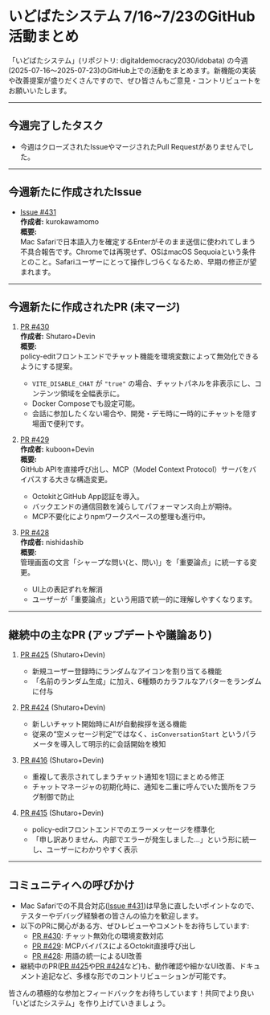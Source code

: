 # いどばたシステム 7/16~7/23のGitHub活動まとめ

「いどばたシステム」(リポジトリ: digitaldemocracy2030/idobata) の今週(2025-07-16～2025-07-23)のGitHub上での活動をまとめます。新機能の実装や改善提案が盛りだくさんですので、ぜひ皆さんもご意見・コントリビュートをお願いいたします。

---

## 今週完了したタスク
- 今週はクローズされたIssueやマージされたPull Requestがありませんでした。

---

## 今週新たに作成されたIssue

- [Issue #431](https://github.com/digitaldemocracy2030/idobata/issues/431)  
  **作成者:** kurokawamomo  
  **概要:**  
  Mac Safariで日本語入力を確定するEnterがそのまま送信に使われてしまう不具合報告です。Chromeでは再現せず、OSはmacOS Sequoiaという条件とのこと。Safariユーザーにとって操作しづらくなるため、早期の修正が望まれます。

---

## 今週新たに作成されたPR (未マージ)

1. [PR #430](https://github.com/digitaldemocracy2030/idobata/pull/430)  
   **作成者:** Shutaro+Devin  
   **概要:**  
   policy-editフロントエンドでチャット機能を環境変数によって無効化できるようにする提案。  
   - `VITE_DISABLE_CHAT` が `"true"` の場合、チャットパネルを非表示にし、コンテンツ領域を全幅表示に。  
   - Docker Composeでも設定可能。  
   - 会話に参加したくない場合や、開発・デモ時に一時的にチャットを隠す場面で便利です。

2. [PR #429](https://github.com/digitaldemocracy2030/idobata/pull/429)  
   **作成者:** kuboon+Devin  
   **概要:**  
   GitHub APIを直接呼び出し、MCP（Model Context Protocol）サーバをバイパスする大きな構造変更。  
   - OctokitとGitHub App認証を導入。  
   - バックエンドの通信回数を減らしてパフォーマンス向上が期待。  
   - MCP不要化によりnpmワークスペースの整理も進行中。  

3. [PR #428](https://github.com/digitaldemocracy2030/idobata/pull/428)  
   **作成者:** nishidashib  
   **概要:**  
   管理画面の文言「シャープな問い(と、問い)」を「重要論点」に統一する変更。  
   - UI上の表記ずれを解消  
   - ユーザーが「重要論点」という用語で統一的に理解しやすくなります。

---

## 継続中の主なPR (アップデートや議論あり)

1. [PR #425](https://github.com/digitaldemocracy2030/idobata/pull/425) (Shutaro+Devin)  
   - 新規ユーザー登録時にランダムなアイコンを割り当てる機能  
   - 「名前のランダム生成」に加え、6種類のカラフルなアバターをランダムに付与  

2. [PR #424](https://github.com/digitaldemocracy2030/idobata/pull/424) (Shutaro+Devin)  
   - 新しいチャット開始時にAIが自動挨拶を送る機能  
   - 従来の“空メッセージ判定”ではなく、`isConversationStart` というパラメータを導入して明示的に会話開始を検知  

3. [PR #416](https://github.com/digitaldemocracy2030/idobata/pull/416) (Shutaro+Devin)  
   - 重複して表示されてしまうチャット通知を1回にまとめる修正  
   - チャットマネージャの初期化時に、通知を二重に呼んでいた箇所をフラグ制御で防止  

4. [PR #415](https://github.com/digitaldemocracy2030/idobata/pull/415) (Shutaro+Devin)  
   - policy-editフロントエンドでのエラーメッセージを標準化  
   - 「申し訳ありません、内部でエラーが発生しました…」という形に統一し、ユーザーにわかりやすく表示  

---

## コミュニティへの呼びかけ

- Mac Safariでの不具合対応([Issue #431](https://github.com/digitaldemocracy2030/idobata/issues/431))は早急に直したいポイントなので、テスターやデバッグ経験者の皆さんの協力を歓迎します。  
- 以下のPRに関心がある方、ぜひレビューやコメントをお待ちしています:  
  - [PR #430](https://github.com/digitaldemocracy2030/idobata/pull/430): チャット無効化の環境変数対応  
  - [PR #429](https://github.com/digitaldemocracy2030/idobata/pull/429): MCPバイパスによるOctokit直接呼び出し  
  - [PR #428](https://github.com/digitaldemocracy2030/idobata/pull/428): 用語の統一によるUI改善  
- 継続中のPR([PR #425](https://github.com/digitaldemocracy2030/idobata/pull/425)や[PR #424](https://github.com/digitaldemocracy2030/idobata/pull/424)など)も、動作確認や細かなUI改善、ドキュメント追記など、多様な形でのコントリビューションが可能です。

皆さんの積極的な参加とフィードバックをお待ちしています！共同でより良い「いどばたシステム」を作り上げていきましょう。